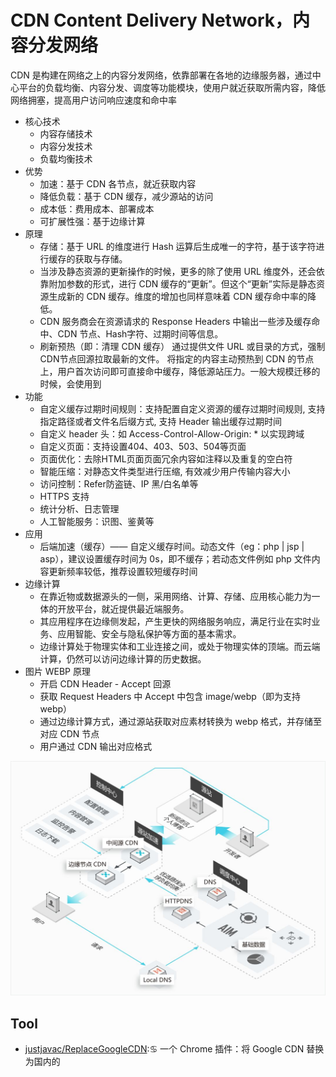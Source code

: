 # CDN Content Delivery Network，内容分发网络

CDN 是构建在网络之上的内容分发网络，依靠部署在各地的边缘服务器，通过中心平台的负载均衡、内容分发、调度等功能模块，使用户就近获取所需内容，降低网络拥塞，提高用户访问响应速度和命中率

* 核心技术
    - 内容存储技术
    - 内容分发技术
    - 负载均衡技术
* 优势
    - 加速：基于 CDN 各节点，就近获取内容
    - 降低负载：基于 CDN 缓存，减少源站的访问
    - 成本低：费用成本、部署成本
    - 可扩展性强：基于边缘计算
* 原理
    - 存储：基于 URL 的维度进行 Hash 运算后生成唯一的字符，基于该字符进行缓存的获取与存储。
    - 当涉及静态资源的更新操作的时候，更多的除了使用 URL 维度外，还会依靠附加参数的形式，进行 CDN 缓存的“更新”。但这个“更新”实际是静态资源生成新的 CDN 缓存。维度的增加也同样意味着 CDN 缓存命中率的降低。
    - CDN 服务商会在资源请求的 Response Headers 中输出一些涉及缓存命中、CDN 节点、Hash字符、过期时间等信息。
    - 刷新预热（即：清理 CDN 缓存） 通过提供文件 URL 或目录的方式，强制CDN节点回源拉取最新的文件。 将指定的内容主动预热到 CDN 的节点上，用户首次访问即可直接命中缓存，降低源站压力。一般大规模迁移的时候，会使用到
* 功能
    - 自定义缓存过期时间规则：支持配置自定义资源的缓存过期时间规则, 支持指定路径或者文件名后缀方式, 支持 Header 输出缓存过期时间
    - 自定义 header 头：如 Access-Control-Allow-Origin: * 以实现跨域
    - 自定义页面：支持设置404、403、503、504等页面
    - 页面优化：去除HTML页面页面冗余内容如注释以及重复的空白符
    - 智能压缩：对静态文件类型进行压缩, 有效减少用户传输内容大小
    - 访问控制：Refer防盗链、IP 黑/白名单等
    - HTTPS 支持
    - 统计分析、日志管理
    - 人工智能服务：识图、鉴黄等
* 应用
    - 后端加速（缓存）—— 自定义缓存时间。动态文件（eg：php | jsp | asp），建议设置缓存时间为 0s，即不缓存；若动态文件例如 php 文件内容更新频率较低，推荐设置较短缓存时间
* 边缘计算
    - 在靠近物或数据源头的一侧，采用网络、计算、存储、应用核心能力为一体的开放平台，就近提供最近端服务。
    - 其应用程序在边缘侧发起，产生更快的网络服务响应，满足行业在实时业务、应用智能、安全与隐私保护等方面的基本需求。
    - 边缘计算处于物理实体和工业连接之间，或处于物理实体的顶端。而云端计算，仍然可以访问边缘计算的历史数据。
* 图片 WEBP 原理
    - 开启 CDN Header - Accept 回源
    - 获取 Request Headers 中 Accept 中包含 image/webp（即为支持webp）
    - 通过边缘计算方式，通过源站获取对应素材转换为 webp 格式，并存储至对应 CDN 节点
    - 用户通过 CDN 输出对应格式

![原理](../_static/cdn.jpg "Optional title")

## Tool

* [justjavac/ReplaceGoogleCDN](https://github.com/justjavac/ReplaceGoogleCDN):♋️ 一个 Chrome 插件：将 Google CDN 替换为国内的

